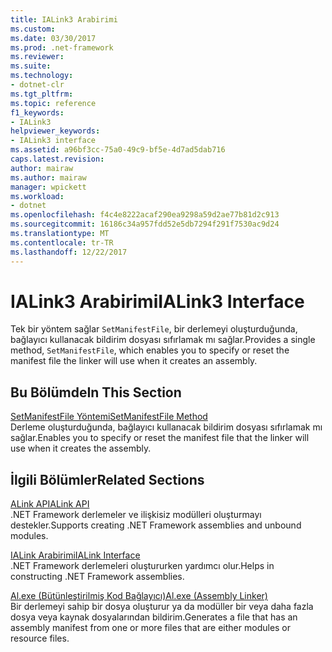 ```yaml
---
title: IALink3 Arabirimi
ms.custom: 
ms.date: 03/30/2017
ms.prod: .net-framework
ms.reviewer: 
ms.suite: 
ms.technology:
- dotnet-clr
ms.tgt_pltfrm: 
ms.topic: reference
f1_keywords:
- IALink3
helpviewer_keywords:
- IALink3 interface
ms.assetid: a96bf3cc-75a0-49c9-bf5e-4d7ad5dab716
caps.latest.revision: 
author: mairaw
ms.author: mairaw
manager: wpickett
ms.workload:
- dotnet
ms.openlocfilehash: f4c4e8222acaf290ea9298a59d2ae77b81d2c913
ms.sourcegitcommit: 16186c34a957fdd52e5db7294f291f7530ac9d24
ms.translationtype: MT
ms.contentlocale: tr-TR
ms.lasthandoff: 12/22/2017
---
```

# <a name="ialink3-interface"></a><span data-ttu-id="cf410-102">IALink3 Arabirimi</span><span class="sxs-lookup"><span data-stu-id="cf410-102">IALink3 Interface</span></span>
<span data-ttu-id="cf410-103">Tek bir yöntem sağlar `SetManifestFile`, bir derlemeyi oluşturduğunda, bağlayıcı kullanacak bildirim dosyası sıfırlamak mı sağlar.</span><span class="sxs-lookup"><span data-stu-id="cf410-103">Provides a single method, `SetManifestFile`, which enables you to specify or reset the manifest file the linker will use when it creates an assembly.</span></span>  
  
## <a name="in-this-section"></a><span data-ttu-id="cf410-104">Bu Bölümde</span><span class="sxs-lookup"><span data-stu-id="cf410-104">In This Section</span></span>  
 [<span data-ttu-id="cf410-105">SetManifestFile Yöntemi</span><span class="sxs-lookup"><span data-stu-id="cf410-105">SetManifestFile Method</span></span>](../../../../docs/framework/unmanaged-api/alink/setmanifestfile-method.md)  
 <span data-ttu-id="cf410-106">Derleme oluşturduğunda, bağlayıcı kullanacak bildirim dosyası sıfırlamak mı sağlar.</span><span class="sxs-lookup"><span data-stu-id="cf410-106">Enables you to specify or reset the manifest file that the linker will use when it creates the assembly.</span></span>  
  
## <a name="related-sections"></a><span data-ttu-id="cf410-107">İlgili Bölümler</span><span class="sxs-lookup"><span data-stu-id="cf410-107">Related Sections</span></span>  
 [<span data-ttu-id="cf410-108">ALink API</span><span class="sxs-lookup"><span data-stu-id="cf410-108">ALink API</span></span>](../../../../docs/framework/unmanaged-api/alink/index.md)  
 <span data-ttu-id="cf410-109">.NET Framework derlemeler ve ilişkisiz modülleri oluşturmayı destekler.</span><span class="sxs-lookup"><span data-stu-id="cf410-109">Supports creating .NET Framework assemblies and unbound modules.</span></span>  
  
 [<span data-ttu-id="cf410-110">IALink Arabirimi</span><span class="sxs-lookup"><span data-stu-id="cf410-110">IALink Interface</span></span>](../../../../docs/framework/unmanaged-api/alink/ialink-interface.md)  
 <span data-ttu-id="cf410-111">.NET Framework derlemeleri oluştururken yardımcı olur.</span><span class="sxs-lookup"><span data-stu-id="cf410-111">Helps in constructing .NET Framework assemblies.</span></span>  
  
 [<span data-ttu-id="cf410-112">Al.exe (Bütünleştirilmiş Kod Bağlayıcı)</span><span class="sxs-lookup"><span data-stu-id="cf410-112">Al.exe (Assembly Linker)</span></span>](../../../../docs/framework/tools/al-exe-assembly-linker.md)  
 <span data-ttu-id="cf410-113">Bir derlemeyi sahip bir dosya oluşturur ya da modüller bir veya daha fazla dosya veya kaynak dosyalarından bildirim.</span><span class="sxs-lookup"><span data-stu-id="cf410-113">Generates a file that has an assembly manifest from one or more files that are either modules or resource files.</span></span>
